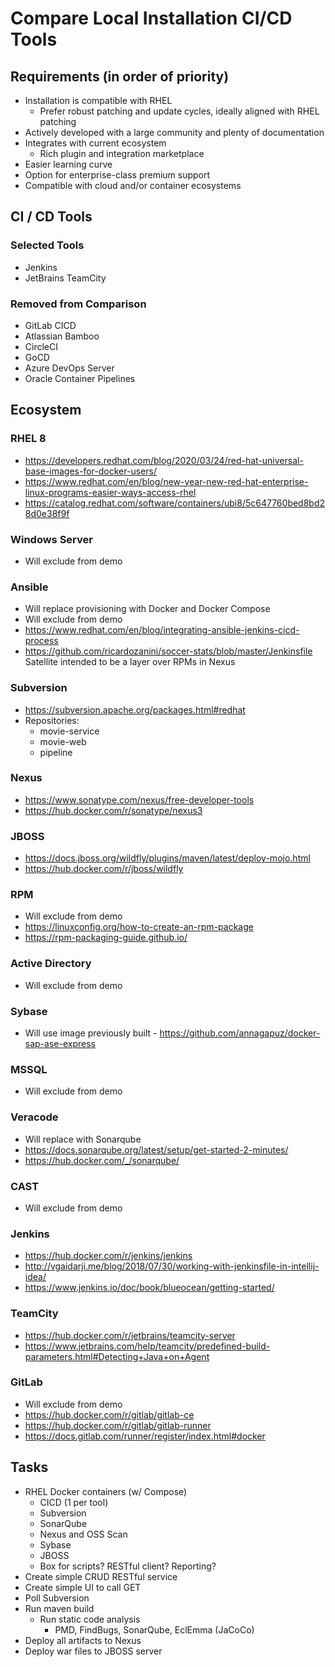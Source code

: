 # Compare Local Installation CI/CD Tools

## Requirements (in order of priority)
* Installation is compatible with RHEL
  * Prefer robust patching and update cycles, ideally aligned with RHEL patching
* Actively developed with a large community and plenty of documentation
* Integrates with current ecosystem
  * Rich plugin and integration marketplace
* Easier learning curve
* Option for enterprise-class premium support
* Compatible with cloud and/or container ecosystems

## CI / CD Tools
### Selected Tools
* Jenkins
* JetBrains TeamCity

### Removed from Comparison
* GitLab CICD
* Atlassian Bamboo
* CircleCI
* GoCD
* Azure DevOps Server
* Oracle Container Pipelines

## Ecosystem
### RHEL 8
* https://developers.redhat.com/blog/2020/03/24/red-hat-universal-base-images-for-docker-users/
* https://www.redhat.com/en/blog/new-year-new-red-hat-enterprise-linux-programs-easier-ways-access-rhel
* https://catalog.redhat.com/software/containers/ubi8/5c647760bed8bd28d0e38f9f
### Windows Server
* Will exclude from demo
### Ansible
* Will replace provisioning with Docker and Docker Compose
* Will exclude from demo
* https://www.redhat.com/en/blog/integrating-ansible-jenkins-cicd-process
* https://github.com/ricardozanini/soccer-stats/blob/master/Jenkinsfile
Satellite intended to be a layer over RPMs in Nexus
### Subversion
* https://subversion.apache.org/packages.html#redhat
* Repositories:
  * movie-service
  * movie-web
  * pipeline
### Nexus
* https://www.sonatype.com/nexus/free-developer-tools
* https://hub.docker.com/r/sonatype/nexus3
### JBOSS
* https://docs.jboss.org/wildfly/plugins/maven/latest/deploy-mojo.html
* https://hub.docker.com/r/jboss/wildfly
### RPM
* Will exclude from demo
* https://linuxconfig.org/how-to-create-an-rpm-package
* https://rpm-packaging-guide.github.io/
### Active Directory
* Will exclude from demo
### Sybase
* Will use image previously built - https://github.com/annagapuz/docker-sap-ase-express
### MSSQL
* Will exclude from demo
### Veracode
* Will replace with Sonarqube
* https://docs.sonarqube.org/latest/setup/get-started-2-minutes/
* https://hub.docker.com/_/sonarqube/
### CAST
* Will exclude from demo
### Jenkins
* https://hub.docker.com/r/jenkins/jenkins
* http://vgaidarji.me/blog/2018/07/30/working-with-jenkinsfile-in-intellij-idea/
* https://www.jenkins.io/doc/book/blueocean/getting-started/
### TeamCity
* https://hub.docker.com/r/jetbrains/teamcity-server
* https://www.jetbrains.com/help/teamcity/predefined-build-parameters.html#Detecting+Java+on+Agent
### GitLab
* Will exclude from demo
* https://hub.docker.com/r/gitlab/gitlab-ce
* https://hub.docker.com/r/gitlab/gitlab-runner
* https://docs.gitlab.com/runner/register/index.html#docker

## Tasks
* RHEL Docker containers (w/ Compose)
  * CICD (1 per tool)
  * Subversion
  * SonarQube
  * Nexus and OSS Scan
  * Sybase
  * JBOSS
  * Box for scripts? RESTful client? Reporting?
* Create simple CRUD RESTful service
* Create simple UI to call GET
* Poll Subversion
* Run maven build
  * Run static code analysis
    * PMD, FindBugs, SonarQube, EclEmma (JaCoCo)
* Deploy all artifacts to Nexus
* Deploy war files to JBOSS server
